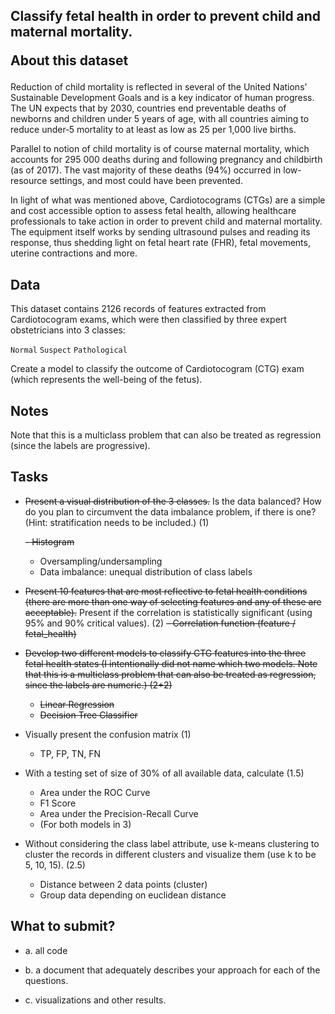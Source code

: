 <h2>
  Classify fetal health in order to prevent child and maternal mortality.

  About this dataset
</h2>
 

Reduction of child mortality is reflected in several of the United Nations' Sustainable Development Goals and is a key indicator of human progress. 
The UN expects that by 2030, countries end preventable deaths of newborns and children under 5 years of age, with all countries aiming to reduce under‑5 mortality to at least as low as 25 per 1,000 live births. 

Parallel to notion of child mortality is of course maternal mortality, which accounts for 295 000 deaths during and following pregnancy and childbirth (as of 2017). The vast majority of these deaths (94%) occurred in low-resource settings, and most could have been prevented. 

In light of what was mentioned above, Cardiotocograms (CTGs) are a simple and cost accessible option to assess fetal health, allowing healthcare professionals to take action in order to prevent child and maternal mortality. The equipment itself works by sending ultrasound pulses and reading its response, thus shedding light on fetal heart rate (FHR), fetal movements, uterine contractions and more. 
 


<h2>Data</h2>
This dataset contains 2126 records of features extracted from Cardiotocogram exams, which were then classified by three expert obstetricians into 3 classes: 

`Normal` 
`Suspect` 
`Pathological` 

Create a model to classify the outcome of Cardiotocogram (CTG) exam (which represents the well-being of the fetus). 
 


<h2>Notes</h2>
Note that this is a multiclass problem that can also be treated as regression (since the labels are progressive). 
 


<h2>Tasks</h2>

- <s>Present a visual distribution of the 3 classes.</s> Is the data balanced? How do you plan to circumvent the data imbalance problem, if there is one? (Hint: stratification needs to be included.) (1) 

   <s>- Histogram</s>
    - Oversampling/undersampling 
    - Data imbalance: unequal distribution of class labels 

- <s>Present 10 features that are most reflective to fetal health conditions (there are more than one way of selecting features and any of these are acceptable).</s> Present if the correlation is statistically significant (using 95% and 90% critical values). (2) 
  <s>- Correlation function (feature / fetal_health) </s>

- <s>Develop two different models to classify CTG features into the three fetal health states (I intentionally did not name which two models. Note that this is a multiclass problem that can also be treated as regression, since the labels are numeric.) (2+2) 
  - Linear Regression 
  - Decision Tree Classifier</s>

- Visually present the confusion matrix (1) 
  - TP, FP, TN, FN 

- With a testing set of size of 30% of all available data, calculate (1.5) 
  - Area under the ROC Curve 
  - F1 Score 
  - Area under the Precision-Recall Curve 
  - (For both models in 3) 

- Without considering the class label attribute, use k-means clustering to cluster the records in different clusters and visualize them (use k to be 5, 10, 15). (2.5) 
  - Distance between 2 data points (cluster) 
  - Group data depending on euclidean distance 


<h2>What to submit?</h2> 

- a. all code 
 
- b. a document that adequately describes your approach for each of the questions. 
  
- c. visualizations and other results. 

 
